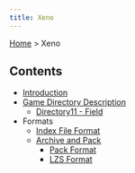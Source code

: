 ```yaml
---
title: Xeno
---
```


[Home](Main_Page.md) > Xeno

## Contents

-   [Introduction](Xeno/Introduction.md)
-   [Game Directory Description](Xeno/GameDirectoryDescription.md)
    -   [Directory11 - Field](Xeno/GameDirectoryDescription/Directory11_Field.md)
-   Formats
    -   [Index File Format](Xeno/IndexFileFormat.md)
    -   [Archive and Pack](Xeno/ArchiveAndPack.md)
        -   [Pack Format](Xeno/ArchiveAndPack/PackFormat.md)
        -   [LZS Format](Xeno/ArchiveAndPack/LZSFormat.md)
